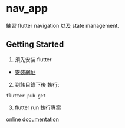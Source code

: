 # nav_app

練習 flutter navigation 以及 state management.

## Getting Started
1. 須先安裝 flutter 
- [安裝網址](https://flutter.dev/docs/get-started/install)
2. 到該目錄下後 執行:
```
flutter pub get
```

3. flutter run 執行專案

[online documentation](https://flutter.dev/docs)

